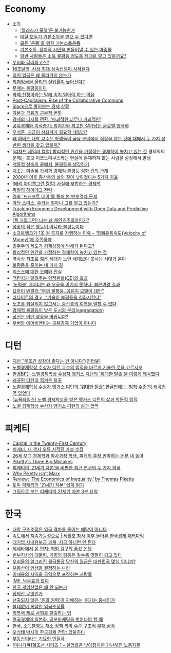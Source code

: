 Economy
=======
* 소득
  * ['알래스카 모델'은 불가능한가](http://www.huffingtonpost.kr/seungsoo-ha/story_b_6953394.html)
  * [매달 모두가 기본소득을 받으 수 있다면](http://www.huffingtonpost.kr/biyn/story_b_7030564.html)
  * [모든 '운동'을 위한 기본소득운동](http://www.huffingtonpost.kr/biyn/story_b_7141152.html)
  * [기본소득, 정치적 시민을 만들어낼 수 있는 마중물](http://www.huffingtonpost.kr/biyn/story_b_7348432.html)
  * [일반 사람들은 소득 불평등 정도를 제대로 알고 있을까요?](http://newspeppermint.com/2015/06/01/perceivinginequality/)
* [우버와 갈라파고스?](http://www.venturesquare.net/577294)
* [16조달러, 사상 최대 상속전쟁이 시작된다](http://www.huffingtonpost.kr/nopil-kwak/story_b_6907098.html)
* [최저 임금은 왜 올라가지 않는가](http://ppss.kr/archives/38239)
* [최저임금을 올리면 실업률이 높아진다?](http://ppss.kr/archives/46625)
* [문제는 불평등이다](http://www.huffingtonpost.kr/wonjae-lee/story_b_6937122.html)
* [화폐 전쟁이라는 말에 속지 말아야 하는 이유](http://ppss.kr/archives/38976)
* [Post-Capitalism: Rise of the Collaborative Commons](https://medium.com/basic-income/post-capitalism-rise-of-the-collaborative-commons-62b0160a7048)
* [Slack으로 풀어보는 경제 상황](http://ppss.kr/archives/38315)
* [자본과 금융의 근본적 변화](http://ppss.kr/archives/39907)
* [경제의 디지털 전환, ‘파괴적인 너무나 파괴적인’](http://slownews.kr/39344)
* [공유경제와 이삭줍기: 최저가와 최고만 살아남는 글로벌 양극화](http://slownews.kr/40394)
* [우석훈, 지금이 신좌파가 필요할 때일까?](http://ppss.kr/archives/41560)
* [왜 하버드 대학 교수는 학생들이 금융 분야에서 직장을 잡는 것에 대해서 두 가지 상반된 생각을 갖고 있을까?](http://newspeppermint.com/2015/04/13/harvardfinance/)
* [[리차드 세일러 칼럼] 합리적인 인간을 가정하는 경제학이 놓치고 있는 것](http://newspeppermint.com/2015/05/12/thaler/) 경제학의 문제는 호모 이코노미쿠스라는 현실에 존재하지 않는 사람을 설정해서 발생
* [계몽적 성숙의 끝에서, 불평등을 생각하기](http://www.huffingtonpost.kr/jinsok-kim/story_b_7281418.html)
* [치솟는 미술품 가격과 경제적 불평등 심화 간의 관계](http://newspeppermint.com/2015/05/14/picasso-inequality/)
* [2000년 이후 중산층의 삶의 질이 낮아졌다는 5가지 지표](http://www.huffingtonpost.kr/2015/05/19/story_n_7310572.html)
* [[배리 아이켄그린 칼럼] 사실에 부합하는 경제학](http://newspeppermint.com/2015/05/19/economics/)
* [독일의 하이테크 전략](http://www.mindprogram.co.kr/category/%EA%B2%BD%EC%A0%9C%20%EC%9D%B4%EC%95%BC%EA%B8%B0/%EB%8F%85%EC%9D%BC%EC%9D%98%20%ED%95%98%EC%9D%B4%ED%85%8C%ED%81%AC%20%EC%A0%84%EB%9E%B5)
* [영화 '드래프트 데이'를 통해 본 빈부격차 문제](http://blog.daum.net/nasica/6862613)
* [아담 스미스, 우리는 얼마나 그를 알고 있는가?](http://ppss.kr/archives/37737)
* [Tracking Economic Development with Open Data and Predictive Algorithms](http://blog.algorithmia.com/post/119318050069/tracking-economic-development-with-open-data-and)
* [[폴 크루그먼] 나는 왜 케인즈주의자인가?](http://newspeppermint.com/2015/06/09/krugmankeynesian/)
* [성장의 적은 평등이 아니라 불평등이다](http://www.huffingtonpost.kr/wonjae-lee/story_b_7683338.html)
* [소프트뱅크가 1조 원 투자를 감행하는 이유 – ‘화폐유통속도(Velocity of Money)’에 주목하라](http://besuccess.com/2015/07/velocity-of-money/)
* [민주주의 제도가 경제성장에 방해가 된다고?](http://ppss.kr/archives/47072)
* [합리적인 인간을 가정하는 경제학이 놓치고 있는 것](http://ppss.kr/archives/48603)
* [역사상 최초로 젊은 세대가 노인 세대보다 못사는 시대가 온다](http://photohistory.tistory.com/15651)
* [불평등을 줄이는 네 가지 길](http://ppss.kr/archives/55137)
* [리스크에 대한 오해와 진실](http://ppss.kr/archives/30893)
* [맥킨지가 알려주는 양적완화(QE)의 효과](http://ppss.kr/archives/20068)
* [‘노력충’ 베지터는 왜 오공을 이기지 못하나: 붉은여왕 효과](http://ppss.kr/archives/58021)
* [요하이 벤클러 “부의 불평등, 공유지 모델이 대안”](http://www.bloter.net/archives/241128)
* [러다이트의 경고, “기술이 불평등을 심화시킨다”](http://www.bloter.net/archives/241694)
* [노조를 되살리지 않고서는 중산층의 회복을 말할 수 없다](http://newspeppermint.com/2015/10/29/unions/)
* [경제적 불평등이 낳은 도시의 분리(segregation)](http://newspeppermint.com/2015/10/28/urbansegregation/)
* [당신은 어떤 성장을 바랍니까?](http://ppss.kr/archives/59722)
* [우버와 에어비앤비는 공유경제 기업이 아니다](http://www.bloter.net/archives/242361)

# 디턴
* [디턴 "무조건 성장이 좋다는 건 아니다"(인터뷰)](http://www.huffingtonpost.kr/2015/10/31/story_n_8440284.html)
* [노벨경제학상 수상자 디턴 교수의 업적을 바르게 기술한 것을 고르시오](http://www.huffingtonpost.kr/2015/10/28/story_n_8405146.html)
* [한경BP는 노벨경제학상 수상자 앵거스 디턴의 '위대한 탈출'을 이렇게 왜곡했다](http://www.huffingtonpost.kr/2015/10/22/story_n_8353366.html)
* [왜곡된 디턴과 힘겨운 탈출](http://www.huffingtonpost.kr/kangkook-lee/story_b_8334830.html)
* [노벨경제학상 수상자 앵거스 디턴의 '위대한 탈출' 한글판에는 '범죄 수준'의 왜곡번역 있었다](http://www.huffingtonpost.kr/2015/10/20/story_n_8334664.html)
* [[뉴욕타임스] 노벨 경제학상을 받은 앵거스 디턴의 삶과 학문적 업적](http://newspeppermint.com/2015/10/27/m-angus/)
* [노벨 경제학상 수상자 앵거스 디턴의 삶과 업적](http://ppss.kr/archives/59473)

# 피케티
* [Capital in the Twenty-First Century](http://blog.naver.com/jinforest/220082744083)
* [피케티, 새 책서 오류 지적된 가설 수정](http://www.huffingtonpost.kr/2015/03/11/story_n_6844672.html)
* [26세 MIT 경제학과 박사과정 학생, 피케티 주장 반박하는 논문 내 놓아](http://newspeppermint.com/2015/03/26/mattrognlie/)
* [Piketty's Three Big Mistakes](http://www.bloombergview.com/articles/2015-03-27/piketty-s-three-big-mistakes-in-inequality-analysis)
* [피케티의 ‘21세기 자본’을 비판한 최근 연구의 두 가지 허점](http://newspeppermint.com/2015/06/28/arnott-bernstein-wu-piketty/)
* [Why Piketty isn’t Marx](http://mondediplo.com/2015/05/12piketty)
* [Review: ‘The Economics of Inequality,’ by Thomas Piketty](http://www.nytimes.com/2015/08/03/books/review-the-economics-of-inequality-by-thomas-piketty.html)
* [토마 피케티의 '21세기 자본' 쉽게 읽기](https://storyfunding.daum.net/episode/34)
* [그림으로 보는 피케티의 21세기 자본 3분 요약](https://www.youtube.com/watch?v=mWnrK2fVXoI)

# 한국
* [대학 구조조정은 임금 격차를 줄이는 해답이 아니다](http://ppss.kr/archives/36627)
* [속도에서 지속가능성으로 | 세월호 참사 이후 돌아본 한국경제 패러다임](http://www.huffingtonpost.kr/wonjae-lee/story_b_7133814.html)
* [대기업 사내유보금 과세, 지금 아니면 안 된다](http://www.huffingtonpost.kr/jeongtae-roh/story_b_6945220.html)
* [제네바에서 온 편지: 백범 김구의 품삯 논쟁](http://slownews.kr/40341)
* [빈부격차의 대물림, 기회의 평등은 갈수록 옛말이 되고 있다](http://ppss.kr/archives/37480)
* [우리들의 일그러진 월급통장 당신의 월급은 대한민국 몇% 입니까?](http://interview.hankookilbo.com/v/ad198673cbd34caa8f4ab930007d8153/)
* [부동산이 인생을 결정하는 나라](http://www.huffingtonpost.kr/taekyung-lee/story_b_7338624.html)
* [이재용의 사익을 국익으로 포장하는 사람들](http://www.huffingtonpost.kr/daein-sun/story_b_7684770.html)
* [IMF, 낙수효과 없다](http://ppss.kr/archives/46535)
* [한국 게임산업은 왜 안 되는가](http://ppss.kr/archives/55462)
* [정의란 무엇인가](http://slownews.kr/38417)
* [선출되지 않은 '돈의 권력'이 지배하는, 여기는 중세인가](http://www.huffingtonpost.kr/seungsoo-ha/story_b_6485438.html)
* [쓸데없이 복잡한 임금조정률](http://ppss.kr/archives/38187)
* [회복력 제로 사회를 탈출하는 법](http://ppss.kr/archives/52237)
* [한국경제의 일본화, 공포마케팅을 벗어나야 할 때](http://ppss.kr/archives/55650)
* [한국, 소득불평등 해소 정책 최악 수준·구조적 부패 심각](http://www.huffingtonpost.kr/2015/09/10/story_n_8113960.html)
* [오석태 박사의 한국경제 전망: 암울하다](http://ppss.kr/archives/54351)
* [부동산이라는 기묘한 인질극](http://ppss.kr/archives/57299)
* [[미니다큐]헬조선 시리즈 1 – 실업률은 낮아졌지만 가난해진 노동자들](http://newstapa.org/28918)
